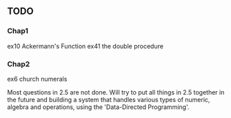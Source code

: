 ## TODO

### Chap1

ex10 Ackermann's Function
ex41 the double procedure

### Chap2

ex6 church numerals

Most questions in 2.5 are not done. Will try to put all things in 2.5 together in the future and building a system that handles various types of numeric, algebra and operations, using the 'Data-Directed Programming'.
